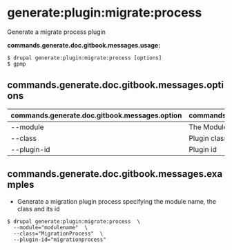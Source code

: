 # generate:plugin:migrate:process
Generate a migrate process plugin

**commands.generate.doc.gitbook.messages.usage:**
```
$ drupal generate:plugin:migrate:process [options]
$ gpmp  
```

## commands.generate.doc.gitbook.messages.options
commands.generate.doc.gitbook.messages.option | commands.generate.doc.gitbook.messages.details
-------|-------------
--module | The Module name.
--class | Plugin class name
--plugin-id | Plugin id

## commands.generate.doc.gitbook.messages.examples
* Generate a migration plugin process specifying the module name, the class and its id
```
$ drupal generate:plugin:migrate:process  \
  --module="modulename"  \
  --class="MigrationProcess"  \
  --plugin-id="migrationprocess"

```
